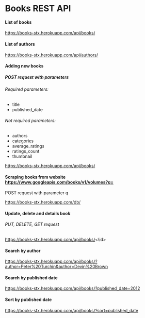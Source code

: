 # Books REST API

#### List of books
https://books-stx.herokuapp.com/api/books/

#### List of authors
https://books-stx.herokuapp.com/api/authors/


#### Adding new books

##### POST request with parameters

###### Required parameters:
- title
- published_date

###### Not required parameters:
- authors
- categories
- average_ratings
- ratings_count
- thumbnail

https://books-stx.herokuapp.com/api/books/ 

#### Scraping books from website https://www.googleapis.com/books/v1/volumes?q=

POST request with parameter q

https://books-stx.herokuapp.com/db/

#### Update, delete and details book
###### PUT, DELETE, GET request
https://books-stx.herokuapp.com/api/books/<\id>

#### Search by author
https://books-stx.herokuapp.com/api/books/?author=Peter%20Turchin&author=Devin%20Brown

#### Search by published date
https://books-stx.herokuapp.com/api/books/?published_date=2012

#### Sort by published date
https://books-stx.herokuapp.com/api/books/?sort=published_date
